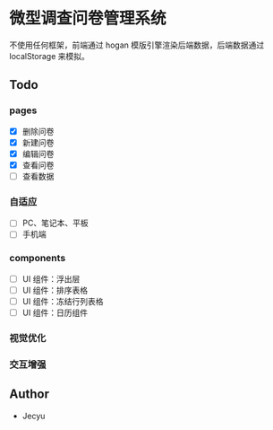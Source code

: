 # 微型调查问卷管理系统

不使用任何框架，前端通过 hogan 模版引擎渲染后端数据，后端数据通过 localStorage 来模拟。

## Todo

### pages

* [x] 删除问卷
* [x] 新建问卷
* [x] 编辑问卷
* [x] 查看问卷
* [ ] 查看数据

### 自适应

* [ ] PC、笔记本、平板
* [ ] 手机端

### components

* [ ] UI 组件：浮出层
* [ ] UI 组件：排序表格
* [ ] UI 组件：冻结行列表格
* [ ] UI 组件：日历组件

### 视觉优化

### 交互增强

## Author

* Jecyu
